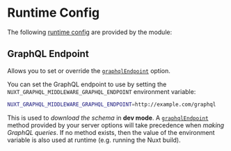 # Runtime Config

The following
[runtime config](https://nuxt.com/docs/4.x/guide/going-further/runtime-config)
are provided by the module:

## GraphQL Endpoint

Allows you to set or override the
[`graphqlEndpoint`](/configuration/module#graphqlendpoint) option.

You can set the GraphQL endpoint to use by setting the
`NUXT_GRAPHQL_MIDDLEWARE_GRAPHQL_ENDPOINT` environment variable:

```bash
NUXT_GRAPHQL_MIDDLEWARE_GRAPHQL_ENDPOINT=http://example.com/graphql
```

This is used to _download the schema_ in **dev mode**. A
[`graphqlEndpoint`](/configuration/server-options#graphqlendpoint) method
provided by your server options will take precedence when _making GraphQL
queries_. If no method exists, then the value of the environment variable is
also used at runtime (e.g. running the Nuxt build).
